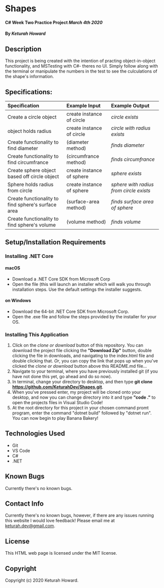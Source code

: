# Shapes

#### C# Week Two Practice Project _March 4th 2020_

#### By _**Keturah Howard**_

## Description

This project is being created with the intention of practing object-in-object functionality, and MSTesting with C#- theres no UI. Simply follow along with the terminal or manipulate the numbers in the test to see the culculations of the shape's information.

## Specifications:


| Specification | Example Input | Example Output |
| :------------- |:-------------| :-------------------|
| Create a circle object | create instance of circle | *circle exists* |
| object holds radius | create instance of circle | *circle with radius exists* |
| Create functionality to find diameter | (diameter method) | *finds diameter* |
| Create functionality to find circumfrance | (circumfrance method) | *finds circumfrance* |
| Create sphere object based off circle object | create instance of sphere | *sphere exists* |
| Sphere holds radius from circle | create instance of sphere | *sphere with radius from circle exists* |
| Create functionality to find sphere's surface area | (surface-area method) | *finds surface area of sphere* |
| Create functionality to find sphere's volume | (volume method) | *finds volume* |






## Setup/Installation Requirements

  ### Installing .NET Core

  #### macOS
  * Download a .NET Core SDK from Microsoft Corp
  * Open the file (this will launch an installer which will walk you through installation steps. Use the default settings the installer suggests.

  #### on Windows
  * Download the 64-bit .NET Core SDK from Microsoft Corp.
  * Open the .exe file and follow the steps provided by the installer for your OS.

  ### Installing This Application

  1. Click on the *clone or download* button of this repository. You can download the project file clicking the **"Download Zip"** button, double clicking the file in downloads, and navigating to the index.html file and double clicking that. *Or*, you can copy the link that pops up when you've clicked the *clone or download* button above this README.md file...
  2. Navigate to your terminal, where you have previously installed git (if you have not done this yet, go ahead and do so now).
  3. In terminal, change your directory to desktop, and then type **git clone https://github.com/KeturahDev/Shapes.git**.
  4. When you've pressed enter, my project will be cloned onto your desktop, and now you can change directory into it and type **"code ."** to open the projects files in Visual Studio Code!
  5. At the root directory for this project in your chosen command promt program, enter the command "dotnet build" followed by "dotnet run". You can now begin to play Banana Bakery!

## Technologies Used

* Git
* VS Code
* C#
* .NET


## Known Bugs
Currently there's no known bugs.

## Contact Info 
Currently there's no known bugs, however, if there are any issues running this website I would love feedback! Please email me at keturah.dev@gmail.com.

## License

This HTML web page is licensed under the MIT license.

## Copyright

Copyright (c) 2020 Keturah Howard.
